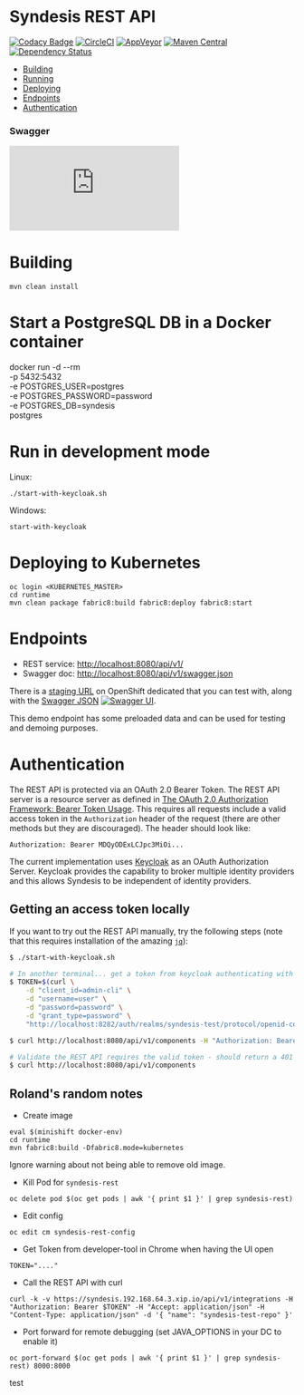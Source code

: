 # Syndesis REST API

[![Codacy Badge](https://api.codacy.com/project/badge/Grade/daf25eee770345c9b72a2b8aecb90182)](https://www.codacy.com/app/syndesisio/syndesis-rest)
[![CircleCI](https://circleci.com/gh/syndesisio/syndesis-rest.png)](https://circleci.com/gh/syndesisio/syndesis-rest)
[![AppVeyor](https://ci.appveyor.com/api/projects/status/v6ycvs9nw6o2t821/branch/master?svg=true)](https://ci.appveyor.com/project/jimmidyson/syndesis-rest/)
[![Maven Central](https://img.shields.io/maven-central/v/io.syndesis/syndesis-rest.svg)](http://search.maven.org/#search%7Cga%7C1%7Cg%3A%22syndesisio%22%20AND%20a%3A%22syndesis-rest%22)
[![Dependency Status](https://dependencyci.com/github/syndesisio/syndesis-rest/badge)](https://dependencyci.com/github/syndesisio/syndesis-rest)

- [Building](#building)
- [Running](#run-in-development-mode)
- [Deploying](#deploying-to-kubernetes)
- [Endpoints](#endpoints)
- [Authentication](#authentication)

### Swagger
[![Swagger](http://dgrechka.net/swagger_validator_content_type_proxy.php?url=https://circleci.com/api/v1/project/syndesisio/syndesis-rest/latest/artifacts/0/$CIRCLE_ARTIFACTS/swagger.json)](https://online.swagger.io/validator/debug?url=https://circleci.com/api/v1/project/syndesisio/syndesis-rest/latest/artifacts/0/$CIRCLE_ARTIFACTS/swagger.json)

# Building

    mvn clean install

# Start a PostgreSQL DB in a Docker container

   docker run -d --rm \
              -p 5432:5432 \
              -e POSTGRES_USER=postgres \
              -e POSTGRES_PASSWORD=password \
              -e POSTGRES_DB=syndesis \
              postgres

# Run in development mode

Linux:

    ./start-with-keycloak.sh

Windows:

    start-with-keycloak

# Deploying to Kubernetes

    oc login <KUBERNETES_MASTER>
    cd runtime
    mvn clean package fabric8:build fabric8:deploy fabric8:start

# Endpoints

* REST service: [http://localhost:8080/api/v1/](http://localhost:8080/api/v1/)
* Swagger doc:  [http://localhost:8080/api/v1/swagger.json](http://localhost:8080/api/v1/swagger.json)

There is a [staging URL](https://syndesis-staging.b6ff.rh-idev.openshiftapps.com/api/v1/) on OpenShift dedicated that you can test with, along with the [Swagger JSON](https://syndesis-staging.b6ff.rh-idev.openshiftapps.com/api/v1/swagger.json) [![Swagger UI](http://petstore.swagger.io/images/logo_small.png)](http://petstore.swagger.io/?url=https://syndesis-staging.b6ff.rh-idev.openshiftapps.com/api/v1/swagger.json).

This demo endpoint has some preloaded data and can be used for testing and demoing purposes.

# Authentication

The REST API is protected via an OAuth 2.0 Bearer Token. The REST API server is a resource server as defined in
[The OAuth 2.0 Authorization Framework: Bearer Token Usage](https://tools.ietf.org/html/rfc6750). This requires all requests
include a valid access token in the `Authorization` header of the request (there are other methods but they are discouraged).
The header should look like:

    Authorization: Bearer MDQyODExLCJpc3MiOi...

The current implementation uses [Keycloak](http://keycloak.org/) as an OAuth Authorization Server. Keycloak provides the capability
to broker multiple identity providers and this allows Syndesis to be independent of identity providers.

## Getting an access token locally

If you want to try out the REST API manually, try the following steps (note that this requires installation of the amazing [`jq`]()):

```bash
$ ./start-with-keycloak.sh

# In another terminal... get a token from keycloak authenticating with `user`/`password`
$ TOKEN=$(curl \
    -d "client_id=admin-cli" \
    -d "username=user" \
    -d "password=password" \
    -d "grant_type=password" \
    "http://localhost:8282/auth/realms/syndesis-test/protocol/openid-connect/token" | jq -r .access_token)

$ curl http://localhost:8080/api/v1/components -H "Authorization: Bearer $TOKEN"

# Validate the REST API requires the valid token - should return a 401
$ curl http://localhost:8080/api/v1/components
```


## Roland's random notes

* Create image

```
eval $(minishift docker-env)
cd runtime
mvn fabric8:build -Dfabric8.mode=kubernetes
```

Ignore warning about not being able to remove old image.

* Kill Pod for `syndesis-rest`

```
oc delete pod $(oc get pods | awk '{ print $1 }' | grep syndesis-rest)
```

* Edit config

```
oc edit cm syndesis-rest-config
```

* Get Token from developer-tool in Chrome when having the UI open

```
TOKEN="...."
```

* Call the REST API with curl

```
curl -k -v https://syndesis.192.168.64.3.xip.io/api/v1/integrations -H "Authorization: Bearer $TOKEN" -H "Accept: application/json" -H "Content-Type: application/json" -d '{ "name": "syndesis-test-repo" }'
```

* Port forward for remote debugging (set JAVA_OPTIONS in your DC to enable it)

```
oc port-forward $(oc get pods | awk '{ print $1 }' | grep syndesis-rest) 8000:8000
```

test
